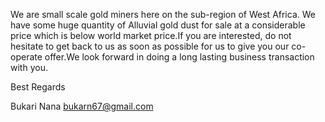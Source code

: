 
We are small scale gold miners here on the sub-region of West Africa. We have some huge quantity of Alluvial gold dust for sale at a considerable price which is below world market price.If you are interested, do not hesitate to get back to us as soon as possible for us to give you our co-operate offer.We look forward in doing a long lasting business transaction with you.

Best Regards

Bukari Nana
bukarn67@gmail.com
